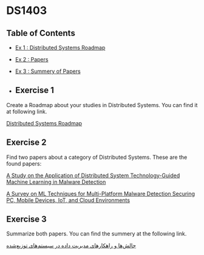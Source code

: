 # DS1403
## Table of Contents  

- [Ex 1 : Distributed Systems Roadmap](#exercise-1)
- [Ex 2 : Papers](#exercise-2)
- [Ex 3 : Summery of Papers](#exercise-3)

- ## Exercise 1

Create a Roadmap about your studies in Distributed Systems. You can find it at following link.

[Distributed Systems Roadmap](https://github.com/alirezahdb/DS1403/blob/main/Roadmap/Application%20of%20DS%20on%20Malware's%20Attacks%20%26%20detection-Road-map%20.xmind)

## Exercise 2

Find two papers about a category of Distributed Systems. These are the found papers:

[A Study on the Application of Distributed System Technology-Guided Machine Learning in Malware Detection](https://github.com/alirezahdb/DS1403/blob/main/Papers/A%20Survey%20on%20ML%20Techniques%20for%20Multi-Platform%20Malware%20Detection%20Securing%20PC%2C%20Mobile%20Devices%2C%20IoT%2C%20and%20Cloud%20Environments.pdf)

[A Survey on ML Techniques for Multi-Platform Malware Detection Securing PC, Mobile Devices, IoT, and Cloud Environments](https://github.com/alirezahdb/DS1403/blob/main/Papers/A%20Study%20on%20the%20Application%20of%20Distributed%20System%20Technology-Guided%20Machine%20Learning%20in%20Malware%20Detection.pdf)

## Exercise 3

Summarize both papers. You can find the summery at the following link.

[چالش‌ها و راهکارهای مدیریت داده در سیستم‌های توزیع‌شده](/summery/Distributed%20Systems%20-%20Writing%201.pdf)

